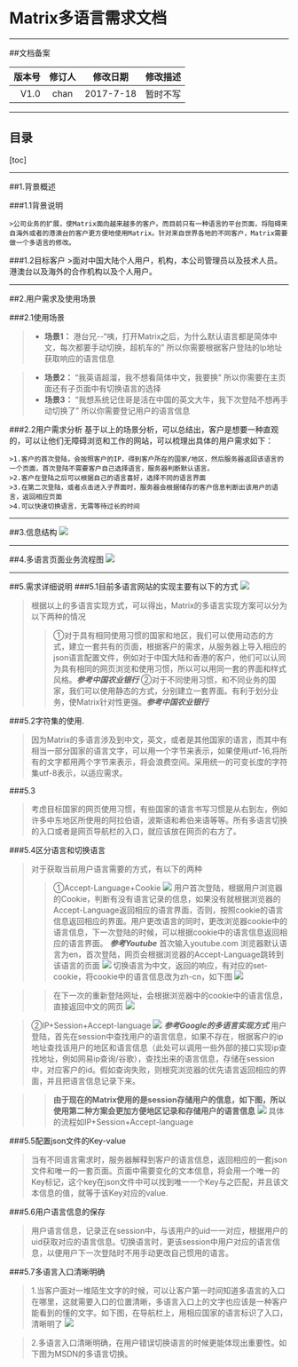 # Matrix多语言需求文档

---
##文档备案

| 版本号 | 修订人| 修改日期 | 修改描述|
|-------:|:-----:|:--------:|:-------:|
|V1.0    |chan   |2017-7-18 |        暂时不写 |


----
## 目录
[toc]

----
##1.背景概述

###1.1背景说明

    >公司业务的扩展，使Matrix面向越来越多的客户。而目前只有一种语言的平台页面，将阻碍来自海外或者的港澳台的客户更方便地使用Matrix。针对来自世界各地的不同客户，Matrix需要做一个多语言的修改。
    
###1.2目标客户
    >面对中国大陆个人用户，机构，本公司管理员以及技术人员。港澳台以及海外的合作机构以及个人用户。
    
----
##2.用户需求及使用场景

###2.1使用场景
>* **场景1：**
港台兄--“咦，打开Matrix之后，为什么默认语言都是简体中文，每次都要手动切换，超机车的”
所以你需要根据客户登陆的Ip地址获取响应的语言信息

>* **场景2：**
“我英语超溜，我不想看简体中文，我要换”
所以你需要在主页面还有子页面中有切换语言的选择
>* **场景3：**
“我想系统记住哥是活在中国的英文大牛，我下次登陆不想再手动切换了”
所以你需要登记用户的语言信息

###2.2用户需求分析
基于以上的场景分析，可以总结出，客户是想要一种直观的，可以让他们无障碍浏览和工作的网站，可以梳理出具体的用户需求如下： 
![![](/assets/1503027180(1).jpg)](/assets/用户需求分析.jpg)

    >1.客户的首次登陆，会按照客户的IP，得到客户所在的国家/地区，然后服务器返回该语言的一个页面，首次登陆不需要客户自己选择语言，服务器判断默认语言。
    >2.客户在登陆之后可以根据自己的语言喜好，选择不同的语言界面
    >3.在第二次登陆，或者点击进入子界面时，服务器会根据储存的客户信息判断出该用户的语言，返回相应页面
    >4.可以快速切换语言，无需等待过长的时间
    
----

##3.信息结构
![](/assets/信息结构.jpg)

----

##4.多语言页面业务流程图
![](/assets/业务流程图.jpg)

----

##5.需求详细说明
###5.1目前多语言网站的实现主要有以下的方式
![](/assets/多语言的实现方式.jpg)

>根据以上的多语言实现方式，可以得出，Matrix的多语言实现方案可以分为以下两种的情况
>>①对于具有相同使用习惯的国家和地区，我们可以使用动态的方式，建立一套共有的页面，根据客户的需求，从服务器上导入相应的json语言配置文件，例如对于中国大陆和香港的客户，他们可以认同为具有相同的网页浏览和使用习惯，所以可以用同一套的界面和样式风格。***参考中国农业银行***
>>②对于不同使用习惯，和不同业务的国家，我们可以使用静态的方式，分别建立一套界面。有利于划分业务，使Matrix针对性更强。***参考中国农业银行***


###5.2字符集的使用.
>因为Matrix的多语言涉及到中文，英文，或者是其他国家的语言，而其中有相当一部分国家的语言文字，可以用一个字节来表示，如果使用utf-16,将所有的文字都用两个字节来表示，将会浪费空间。采用统一的可变长度的字符集utf-8表示，以适应需求。

###5.3
>考虑目标国家的网页使用习惯，有些国家的语言书写习惯是从右到左，例如许多中东地区所使用的阿拉伯语，波斯语和希伯来语等等。所有多语言切换的入口或者是网页导航栏的入口，就应该放在网页的右方了。

###5.4区分语言和切换语言
>对于获取当前用户语言需要的方式，有以下的两种
>>①Accept-Language+Cookie
![](/assets/aL+COOKIE.jpg)
用户首次登陆，根据用户浏览器的Cookie，判断有没有语言记录的信息，如果没有就根据浏览器的Accept-Language返回相应的语言界面，否则，按照cookie的语言信息返回相应的界面。用户更改语言的同时，更改浏览器cookie中的语言信息，下一次登陆的时候，可以根据cookie中的语言信息返回相应的语言界面。
***参考Youtube***
首次输入youtube.com
浏览器默认语言为en，首次登陆，网页会根据浏览器的Accept-Language跳转到该语言的页面
![](/assets/yotube_1.png)
切换语言为中文，返回的响应，有对应的set-cookie，将cookie中的语言信息改为zh-cn，如下图
![](/assets/youtube_4.png)

>>在下一次的重新登陆网址，会根据浏览器中的cookie中的语言信息，直接返回中文的网页
![](/assets/youtube_3.png)

>②IP+Session+Accept-language
![](/assets/ip+session+al.jpg)
***参考Google的多语言实现方式***
用户登陆，首先在session中查找用户的语言信息，如果不存在，根据客户的ip地址查找该用户的地区和语言信息（此处可以调用一些外部的接口实现ip查找地址，例如网易ip查询/谷歌），查找出来的语言信息，存储在session中，对应客户的id。假如查询失败，则根究浏览器的优先语言返回相应的界面，并且把语言信息记录下来。

>>**由于现在的Matrix使用的是session存储用户的信息，如下图，所以使用第二种方案会更加方便地区记录和存储用户的语言信息**
![](/assets/session.jpg)
具体的流程如IP+Session+Accept-language

###5.5配置json文件的Key-value
>当有不同语言需求时，服务器解释到客户的语言信息，返回相应的一套json文件和唯一的一套页面。页面中需要变化的文本信息，将会用一个唯一的Key标记，这个key在json文件中可以找到唯一一个Key与之匹配，并且该文本信息的值，就等于该Key对应的value.

###5.6用户语言信息的保存
>用户语言信息，记录正在session中，与该用户的uid一一对应，根据用户的uid获取对应的语言信息。切换语言时，更该session中用户对应的语言信息，以便用户下一次登陆时不用手动更改自己惯用的语言。

###5.7多语言入口清晰明确
>1.当客户面对一堆陌生文字的时候，可以让客户第一时间知道多语言的入口在哪里，这就需要入口的位置清晰，多语言入口上的文字也应该是一种客户能看到的懂的文字。如下图，在导航栏上，用相应国家的语言标识了入口，清晰明了
![](/assets/农行语言.jpg)

>2.多语言入口清晰明确，在用户错误切换语言的时候更能体现出重要性。如下图为MSDN的多语言切换。




